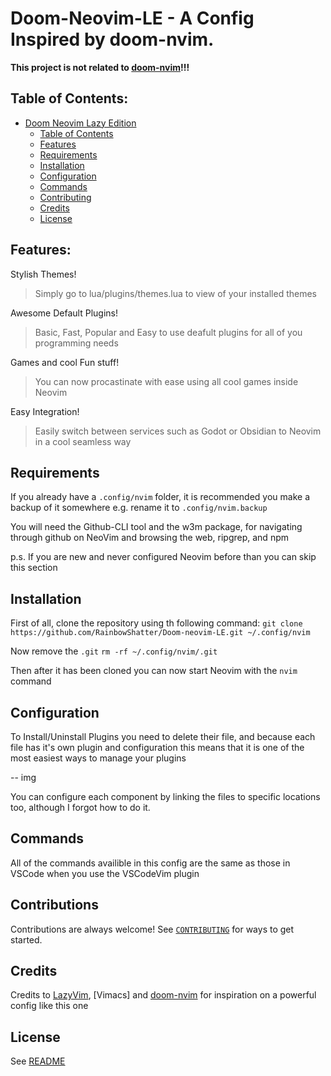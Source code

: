 # Doom-Neovim-LE - A Config Inspired by doom-nvim. 

**This project is not related to [doom-nvim](https://github.com/doom-neovim/doom-nvim)!!!**

## Table of Contents: 

<!--toc:start-->
- [Doom Neovim Lazy Edition](#Doom-NeoVim-LE)
  - [Table of Contents](#-table-of-contents)
  - [Features](#-features)
  - [Requirements](#-requirements)
  - [Installation](#-installation)
  - [Configuration](#-configuration)
  - [Commands](#-commands)
  - [Contributing](#-contributing)
  - [Credits](#-credits)
  - [License](#-license)
  <!--toc:end-->

## Features:

Stylish Themes!
  > Simply go to lua/plugins/themes.lua to view of your installed themes

Awesome Default Plugins!
 > Basic, Fast, Popular and Easy to use deafult plugins for all of you programming needs
>
Games and cool Fun stuff!
 > You can now procastinate with ease using all cool games inside Neovim

Easy Integration! 
 > Easily switch between services such as Godot or Obsidian to Neovim in a cool seamless way

## Requirements

If you already have a ```.config/nvim``` folder, it is recommended you make a backup of it somewhere 
e.g. rename it to ```.config/nvim.backup``` 

You will need the Github-CLI tool and the w3m package, for navigating through github on NeoVim and browsing
the web, ripgrep, and npm

p.s. If you are new and never configured Neovim before than you can skip this section

## Installation 

First of all, clone the repository using th following command:
```git clone https://github.com/RainbowShatter/Doom-neovim-LE.git ~/.config/nvim```

Now remove the `.git`
```rm -rf ~/.config/nvim/.git```

Then after it has been cloned you can now start Neovim with the ```nvim``` command

## Configuration

To Install/Uninstall Plugins you need to delete their file, and because each file has it's own plugin and configuration
this means that it is one of the most easiest ways to manage your plugins

-- img

You can configure each component by linking the files to specific locations too, although I forgot how to do it.

## Commands

All of the commands availible in this config are the same as those in VSCode when you use the VSCodeVim plugin

## Contributions

Contributions are always welcome!
See [`CONTRIBUTING`](/CONTRIBUTING.md) for ways to get started.

## Credits

Credits to [LazyVim](https://github.com/LazyVim/LazyVim), [Vimacs] and [doom-nvim](https://github.com/doom-neovim/doom-nvim) for inspiration on a powerful config like this one

## License

See [README](/README.md) 
